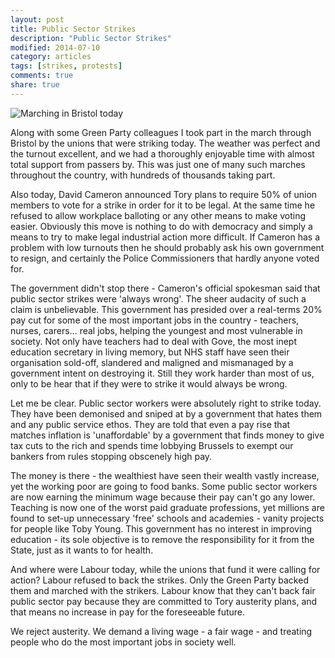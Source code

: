 ```yaml
---
layout: post
title: Public Sector Strikes
description: "Public Sector Strikes"
modified: 2014-07-10
category: articles
tags: [strikes, protests]
comments: true
share: true
---
```


![Marching in Bristol today](https://farm3.staticflickr.com/2917/14433900998_7931004a37.jpg "Marching in Bristol today")

Along with some Green Party colleagues I took part in the march through Bristol by the unions that were
striking today. The weather was perfect and the turnout excellent, and we had a thoroughly enjoyable time
with almost total support from passers by. This was just one of many such marches throughout the country,
with hundreds of thousands taking part.

Also today, David Cameron announced Tory plans to require 50% of union members to vote for a strike in
order for it to be legal. At the same time he refused to allow workplace balloting or any other means
to make voting easier. Obviously this move is nothing to do with democracy and simply a means to try
to make legal industrial action more difficult. If Cameron has a problem with low turnouts then he
should probably ask his own government to resign, and certainly the Police Commissioners that hardly
anyone voted for.

The government didn't stop there - Cameron's official spokesman said that public sector strikes were 'always
wrong'. The sheer audacity of such a claim is unbelievable. This government has presided over a real-terms
20% pay cut for some of the most important jobs in the country - teachers, nurses, carers... real jobs,
helping the youngest and most vulnerable in society. Not only have teachers had to deal with Gove, the most
inept education secretary in living memory, but NHS staff have seen their organisation sold-off, slandered
and maligned and mismanaged by a government intent on destroying it. Still they work harder than most
of us, only to be hear that if they were to strike it would always be wrong.

Let me be clear. Public sector workers were absolutely right to strike today. They have been demonised
and sniped at by a government that hates them and any public service ethos. They are told that even a
pay rise that matches inflation is 'unaffordable' by a government that finds money to give tax cuts
to the rich and spends time lobbying Brussels to exempt our bankers from rules stopping obscenely high
pay.

The money is there - the wealthiest have seen their wealth vastly increase, yet the working poor
are going to food banks. Some public sector workers are now earning the minimum wage because their
pay can't go any lower. Teaching is now one of the worst paid graduate professions, yet millions are
found to set-up unnecessary 'free' schools and academies - vanity projects for people like Toby Young.
This government has no interest in improving education - its sole objective is to remove the
responsibility for it from the State, just as it wants to for health. 

And where were Labour today, while the unions that fund it were calling for action? Labour refused
to back the strikes. Only the Green Party backed them and marched with the strikers. Labour know that
they can't back fair public sector pay because they are committed to Tory austerity plans, and that means
no increase in pay for the foreseeable future.

We reject austerity. We demand a living wage - a fair wage - and treating people who do the most important jobs in society well.



